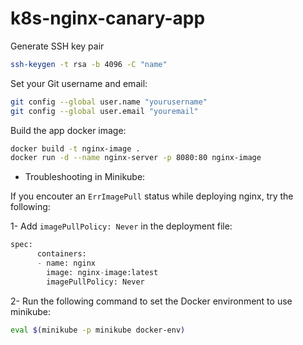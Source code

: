 # k8s-nginx-canary-app

Generate SSH key pair

```bash
ssh-keygen -t rsa -b 4096 -C "name"
```

Set your Git username and email:

```bash
git config --global user.name "yourusername"
git config --global user.email "youremail"
```

Build the app docker image:

```bash
docker build -t nginx-image .
docker run -d --name nginx-server -p 8080:80 nginx-image
```


* Troubleshooting in Minikube:

If you encouter an `ErrImagePull` status while deploying nginx, try the following:

1- Add `imagePullPolicy: Never` in the deployment file:

```python
spec:
      containers:
      - name: nginx
        image: nginx-image:latest
        imagePullPolicy: Never
```
2- Run the following command to set the Docker environment to use minikube:

```bash
eval $(minikube -p minikube docker-env)
```


